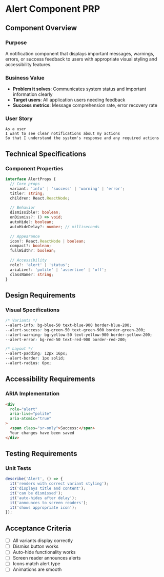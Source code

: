 # Alert Component PRP

## Component Overview

### Purpose
A notification component that displays important messages, warnings, errors, or success feedback to users with appropriate visual styling and accessibility features.

### Business Value
- **Problem it solves**: Communicates system status and important information clearly
- **Target users**: All application users needing feedback
- **Success metrics**: Message comprehension rate, error recovery rate

### User Story
```
As a user
I want to see clear notifications about my actions
So that I understand the system's response and any required actions
```

## Technical Specifications

### Component Properties
```typescript
interface AlertProps {
  // Core props
  variant: 'info' | 'success' | 'warning' | 'error';
  title?: string;
  children: React.ReactNode;
  
  // Behavior
  dismissible?: boolean;
  onDismiss?: () => void;
  autoHide?: boolean;
  autoHideDelay?: number; // milliseconds
  
  // Appearance
  icon?: React.ReactNode | boolean;
  compact?: boolean;
  fullWidth?: boolean;
  
  // Accessibility
  role?: 'alert' | 'status';
  ariaLive?: 'polite' | 'assertive' | 'off';
  className?: string;
}
```

## Design Requirements

### Visual Specifications
```css
/* Variants */
--alert-info: bg-blue-50 text-blue-900 border-blue-200;
--alert-success: bg-green-50 text-green-900 border-green-200;
--alert-warning: bg-yellow-50 text-yellow-900 border-yellow-200;
--alert-error: bg-red-50 text-red-900 border-red-200;

/* Layout */
--alert-padding: 12px 16px;
--alert-border: 1px solid;
--alert-radius: 6px;
```

## Accessibility Requirements

### ARIA Implementation
```html
<div 
  role="alert"
  aria-live="polite"
  aria-atomic="true"
>
  <span class="sr-only">Success:</span>
  Your changes have been saved
</div>
```

## Testing Requirements

### Unit Tests
```typescript
describe('Alert', () => {
  it('renders with correct variant styling');
  it('displays title and content');
  it('can be dismissed');
  it('auto-hides after delay');
  it('announces to screen readers');
  it('shows appropriate icon');
});
```

## Acceptance Criteria
- [ ] All variants display correctly
- [ ] Dismiss button works
- [ ] Auto-hide functionality works
- [ ] Screen reader announces alerts
- [ ] Icons match alert type
- [ ] Animations are smooth